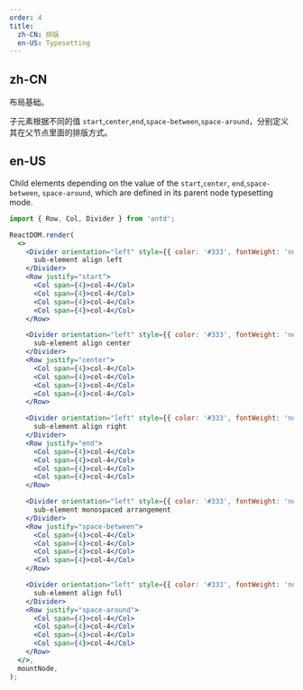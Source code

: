 ```yaml
---
order: 4
title:
  zh-CN: 排版
  en-US: Typesetting
---
```


## zh-CN

布局基础。

子元素根据不同的值 `start`,`center`,`end`,`space-between`,`space-around`，分别定义其在父节点里面的排版方式。

## en-US

Child elements depending on the value of the `start`,`center`, `end`,`space-between`, `space-around`, which are defined in its parent node typesetting mode.

```jsx
import { Row, Col, Divider } from 'antd';

ReactDOM.render(
  <>
    <Divider orientation="left" style={{ color: '#333', fontWeight: 'normal' }}>
      sub-element align left
    </Divider>
    <Row justify="start">
      <Col span={4}>col-4</Col>
      <Col span={4}>col-4</Col>
      <Col span={4}>col-4</Col>
      <Col span={4}>col-4</Col>
    </Row>

    <Divider orientation="left" style={{ color: '#333', fontWeight: 'normal' }}>
      sub-element align center
    </Divider>
    <Row justify="center">
      <Col span={4}>col-4</Col>
      <Col span={4}>col-4</Col>
      <Col span={4}>col-4</Col>
      <Col span={4}>col-4</Col>
    </Row>

    <Divider orientation="left" style={{ color: '#333', fontWeight: 'normal' }}>
      sub-element align right
    </Divider>
    <Row justify="end">
      <Col span={4}>col-4</Col>
      <Col span={4}>col-4</Col>
      <Col span={4}>col-4</Col>
      <Col span={4}>col-4</Col>
    </Row>

    <Divider orientation="left" style={{ color: '#333', fontWeight: 'normal' }}>
      sub-element monospaced arrangement
    </Divider>
    <Row justify="space-between">
      <Col span={4}>col-4</Col>
      <Col span={4}>col-4</Col>
      <Col span={4}>col-4</Col>
      <Col span={4}>col-4</Col>
    </Row>

    <Divider orientation="left" style={{ color: '#333', fontWeight: 'normal' }}>
      sub-element align full
    </Divider>
    <Row justify="space-around">
      <Col span={4}>col-4</Col>
      <Col span={4}>col-4</Col>
      <Col span={4}>col-4</Col>
      <Col span={4}>col-4</Col>
    </Row>
  </>,
  mountNode,
);
```